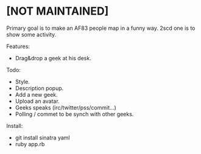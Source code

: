 # [NOT MAINTAINED]

Primary goal is to make an AF83 people map in a funny way.
2scd one is to show some activity.

 Features:
  - Drag&drop a geek at his desk.

 Todo:
  - Style.
  - Description popup.
  - Add a new geek.
  - Upload an avatar.
  - Geeks speaks (irc/twitter/pss/commit...)
  - Polling / commet to be synch with other geeks.

 Install:
  - git install sinatra yaml
  - ruby app.rb
